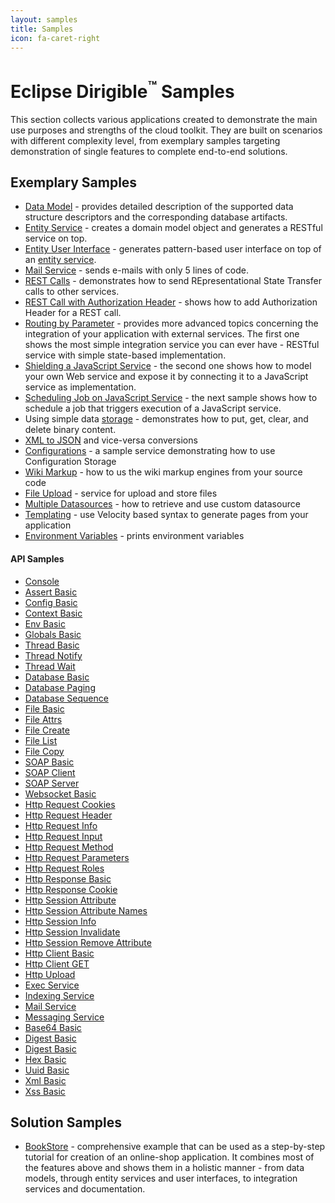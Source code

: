 ```yaml
---
layout: samples
title: Samples
icon: fa-caret-right
---
```


Eclipse Dirigible<sup>&trade;</sup> Samples
===

This section collects various applications created to demonstrate the main use purposes and strengths of the cloud toolkit.
They are built on scenarios with different complexity level, from exemplary samples targeting demonstration of single features to complete end-to-end solutions.

Exemplary Samples
---

* [Data Model](data_model.html) - provides detailed description of the supported data structure descriptors and the corresponding database artifacts.
* [Entity Service](entity_service.html) - creates a domain model object and generates a RESTful service on top.
* [Entity User Interface](entity_ui.html) - generates pattern-based user interface on top of an [entity service](entity_service.html).
* [Mail Service](mail_service.html) - sends e-mails with only 5 lines of code.
* [REST Calls](rest_calls.html) - demonstrates how to send REpresentational State Transfer calls to other services.
* [REST Call with Authorization Header](rest_calls_auth.html) - shows how to add Authorization Header for a REST call.
* [Routing by Parameter](simple_routing.html) - provides more advanced topics concerning the integration of your application with external services. The first one shows the most simple integration service you can ever have - RESTful service with simple state-based implementation.
* [Shielding a JavaScript Service](shielding_js.html) - the second one shows how to model your own Web service and expose it by connecting it to a JavaScript service as implementation.
* [Scheduling Job on JavaScript Service](scheduled_job.html) - the next sample shows how to schedule a job that triggers execution of a JavaScript service.
* Using simple data [storage](storage.html) - demonstrates how to put, get, clear, and delete binary content. 
* [XML to JSON](xml.html) and vice-versa conversions
* [Configurations](config.html) - a sample service demonstrating how to use Configuration Storage
* [Wiki Markup](confluence_to_html.html) - how to us the wiki markup engines from your source code
* [File Upload](file_storage.html) - service for upload and store files
* [Multiple Datasources](multidb_service.html) - how to retrieve and use custom datasource
* [Templating](templating_service.html) - use Velocity based syntax to generate pages from your application
* [Environment Variables](print_env.html) - prints environment variables

#### API Samples

* [Console](console_basic.html)
* [Assert Basic](assert_basic.html)
* [Config Basic](config_basic.html)
* [Context Basic](context_basic.html)
* [Env Basic](env_basic.html)
* [Globals Basic](globals_basic.html)
* [Thread Basic](thread_basic.html)
* [Thread Notify](thread_notify_basic.html)
* [Thread Wait](thread_wait_basic.html)
* [Database Basic](database_basic.html)
* [Database Paging](database_paging_basic.html)
* [Database Sequence](database_sequence_basic.html)
* [File Basic](file_basic.html)
* [File Attrs](file_attrs_basic.html)
* [File Create](file_create_basic.html)
* [File List](file_list_basic.html)
* [File Copy](file_copy_basic.html)
* [SOAP Basic](soap_basic.html)
* [SOAP Client](soap_client_basic.html)
* [SOAP Server](soap_server_basic.html)
* [Websocket Basic](websocket_basic.html)
* [Http Request Cookies](request_cookies_basic.html)
* [Http Request Header](request_header_basic.html)
* [Http Request Info](request_info_basic.html)
* [Http Request Input](request_input_basic.html)
* [Http Request Method](request_method_basic.html)
* [Http Request Parameters](request_parameters_basic.html)
* [Http Request Roles](request_roles_basic.html)
* [Http Response Basic](response_basic.html)
* [Http Response Cookie](response_cookie_basic.html)
* [Http Session Attribute](session_attribute_basic.html)
* [Http Session Attribute Names](session_attribute_names_basic.html)
* [Http Session Info](session_info_basic.html)
* [Http Session Invalidate](session_invalidate_basic.html)
* [Http Session Remove Attribute](session_remove_attribute_basic.html)
* [Http Client Basic](http_basic.html)
* [Http Client GET](http_get_basic.html)
* [Http Upload](http_upload_basic.html)
* [Exec Service](exec_basic.html)
* [Indexing Service](indexing_basic.html)
* [Mail Service](mail_service.html)
* [Messaging Service](messaging_basic.html)
* [Base64 Basic](base64_basic.html)
* [Digest Basic](digest_basic.html)
* [Digest Basic](digest_basic.html)
* [Hex Basic](hex_basic.html)
* [Uuid Basic](uuid_basic.html)
* [Xml Basic](xml_basic.html)
* [Xss Basic](xss_basic.html)


Solution Samples
---

* [BookStore](bookstore.html) - comprehensive example that can be used as a step-by-step tutorial for creation of an online-shop application. It combines most of the features above and shows them in a holistic manner - from data models, through entity services and user interfaces, to integration services and documentation.
